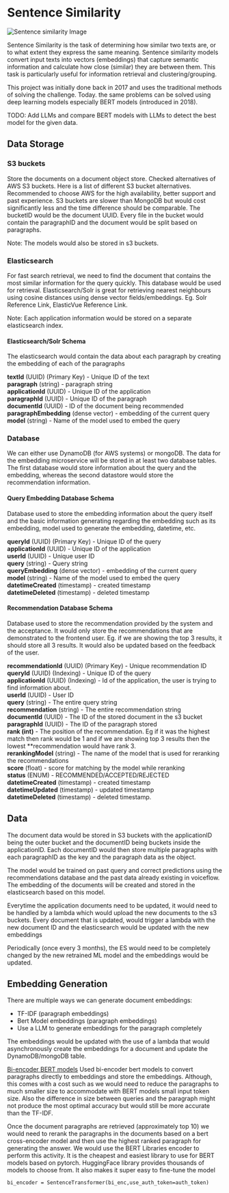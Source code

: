 # Sentence Similarity

![Sentence similarity Image](https://user-images.githubusercontent.com/15207008/234152525-e1689888-2822-4902-af42-2ca8b643b403.png)

Sentence Similarity is the task of determining how similar two texts are, or to what extent they express the same meaning. Sentence similarity models convert input texts into vectors (embeddings) that capture semantic information and calculate how close (similar) they are between them. This task is particularly useful for information retrieval and clustering/grouping.

This project was initially done back in 2017 and uses the traditional methods of solving the challenge. Today. the same problems can be solved using deep learning models especially BERT models (introduced in 2018). 

TODO: Add LLMs and compare BERT models with LLMs to detect the best model for the given data. 

## Data Storage

### S3 buckets 
Store the documents on a document object store. Checked alternatives of AWS S3 buckets. Here is a list of different S3 bucket alternatives. Recommended to choose AWS for the high availability, better support and past experience. S3 buckets are slower than MongoDB but would cost significantly less and the time difference should be comparable. The bucketID would be the document UUID. Every file in the bucket would contain the paragraphID and the document would be split based on paragraphs.

Note: The models would also be stored in s3 buckets.

### Elasticsearch
For fast search retrieval, we need to find the document that contains the most similar information for the query quickly. This database would be used for retrieval. Elasticsearch/Solr is great for retrieving nearest neighbours using cosine distances using dense vector fields/embeddings. Eg. Solr Reference Link, ElasticVue Reference Link. 

Note: Each application information would be stored on a separate elasticsearch index.

#### Elasticsearch/Solr Schema
The elasticsearch would contain the data about each paragraph by creating the embedding of each of the paragraphs

**textId** (UUID) (Primary Key) -  Unique ID of the text <br>
**paragraph** (string) - paragraph string <br>
**applicationId** (UUID) - Unique ID of the application <br>
**paragraphId** (UUID) - Unique ID of the paragraph <br>
**documentId** (UUID) - ID of the document being recommended <br>
**paragraphEmbedding** (dense vector) - embedding of the current query <br>
**model** (string) - Name of the model used to embed the query <br>

### Database
We can either use DynamoDB (for AWS systems) or mongoDB. The data for the embedding microservice will be stored in at least two database tables. The first database would store information about the query and the embedding, whereas the second datastore would store the recommendation information. 

#### Query Embedding Database Schema
Database used to store the embedding information about the query itself and the basic information generating regarding the embedding such as its embedding, model used to generate the embedding, datetime, etc. 

**queryId** (UUID) (Primary Key) -  Unique ID of the query <br>
**applicationId** (UUID) - Unique ID of the application <br>
**userId** (UUID) - Unique user ID <br>
**query** (string) - Query string <br>
**queryEmbedding** (dense vector) - embedding of the current query <br>
**model** (string) - Name of the model used to embed the query <br>
**datetimeCreated** (timestamp) - created timestamp <br>
**datetimeDeleted** (timestamp) - deleted timestamp <br>

#### Recommendation Database Schema
Database used to store the recommendation provided by the system and the acceptance. It would only store the recommendations that are demonstrated to the frontend user. Eg. if we are showing the top 3 results, it should store all 3 results. It would also be updated based on the feedback of the user.

**recommendationId** (UUID) (Primary Key) - Unique recommendation ID <br>
**queryId** (UUID) (Indexing) -  Unique ID of the query <br>
**applicationId** (UUID) (Indexing) - Id of the application, the user is trying to find information about. <br> 
**userId** (UUID) - User ID <br>
**query** (string) -  The entire query string <br>
**recommendation** (string) - The entire recommendation string <br>
**documentId** (UUID) - The ID of the stored document in the s3 bucket <br>
**paragraphId** (UUID) - The ID of the paragraph stored <br>
**rank (int)** - The position of the recommendation. Eg if it was the highest match then rank would be 1 and if we are showing top 3 results then the lowest **recommendation would have rank 3. <br>
**rerankingModel** (string) - The name of the model that is used for reranking the recommendations <br>
**score** (float) - score for matching by the model while reranking <br>
**status** (ENUM) - RECOMMENDED/ACCEPTED/REJECTED <br>
**datetimeCreated** (timestamp) - created timestamp <br>
**datetimeUpdated** (timestamp) - updated timestamp <br>
**datetimeDeleted** (timestamp) - deleted timestamp. <br>

## Data
The document data would be stored in S3 buckets with the applicationID being the outer bucket and the documentID being buckets inside the applicationID. Each documentID would then store multiple paragraphs with each paragraphID as the key and the paragraph data as the object.  <br>

The model would be trained on past query and correct predictions using the recommendations database and the past data already existing in voiceflow. The embedding of the documents will be created and stored in the elasticsearch based on this model. <br>

Everytime the application documents need to be updated, it would need to be handled by a lambda which would upload the new documents to the s3 buckets. Every document that is updated, would trigger a lambda with the new document ID and the elasticsearch would be updated with the new embeddings <br>

Periodically (once every 3 months), the ES would need to be completely changed by the new retrained ML model and the embeddings would be updated.  <br>

## Embedding Generation
There are multiple ways we can generate document embeddings: 
* TF-IDF (paragraph embeddings)
* Bert Model embeddings (paragraph embeddings)
* Use a LLM to generate embeddings for the paragraph completely

The embeddings would be updated with the use of a lambda that would asynchronously create the embeddings for a document and update the DynamoDB/mongoDB table. 

[Bi-encoder BERT models](https://www.sbert.net/examples/applications/information-retrieval/README.html )
Used bi-encoder bert models to convert paragraphs directly to embeddings and store the embeddings. Although, this comes with a cost such as we would need to reduce the paragraphs to much smaller size to accommodate with BERT models small input token size. Also the difference in size between queries and the paragraph might not produce the most optimal accuracy but would still be more accurate than the TF-IDF. 

Once the document paragraphs are retrieved (approximately top 10) we would need to rerank the paragraphs in the documents based on a bert cross-encoder model and then use the highest ranked paragraph for generating the answer. We would use the BERT Libraries encoder to perform this activity. It is the cheapest and easiest library to use for BERT models based on pytorch. HuggingFace library provides thousands of models to choose from. It also makes it super easy to fine-tune the model

```bi_encoder = SentenceTransformer(bi_enc,use_auth_token=auth_token)```



